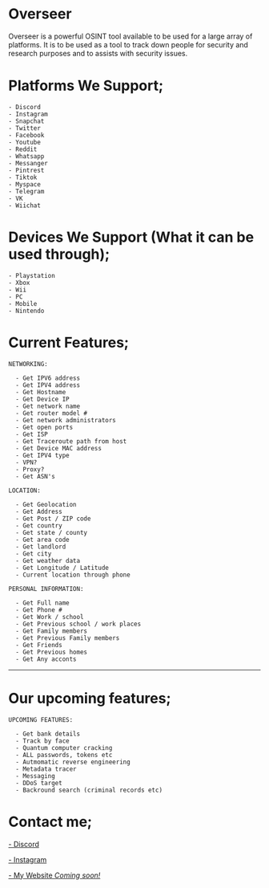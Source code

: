 # Overseer

Overseer is a powerful OSINT tool available to be used for a large array of platforms. It is to be used as a tool to track down people for security and research purposes and to assists with security issues.

# Platforms We Support;

```
- Discord
- Instagram
- Snapchat
- Twitter
- Facebook
- Youtube
- Reddit
- Whatsapp
- Messanger
- Pintrest
- Tiktok
- Myspace
- Telegram
- VK
- Wiichat
```

# Devices We Support (What it can be used through);

```
- Playstation
- Xbox
- Wii
- PC
- Mobile
- Nintendo
```
# Current Features;

```
NETWORKING:

  - Get IPV6 address
  - Get IPV4 address
  - Get Hostname
  - Get Device IP
  - Get network name
  - Get router model #
  - Get network administrators
  - Get open ports
  - Get ISP
  - Get Traceroute path from host
  - Get Device MAC address
  - Get IPV4 type
  - VPN?
  - Proxy?
  - Get ASN's
  
LOCATION:

  - Get Geolocation
  - Get Address
  - Get Post / ZIP code
  - Get country
  - Get state / county
  - Get area code
  - Get landlord
  - Get city
  - Get weather data
  - Get Longitude / Latitude
  - Current location through phone
  
PERSONAL INFORMATION:

  - Get Full name
  - Get Phone #
  - Get Work / school
  - Get Previous school / work places
  - Get Family members
  - Get Previous Family members
  - Get Friends
  - Get Previous homes
  - Get Any acconts
```
  
-----------------------------------------------------------------------------------------------------------------------------------------------------------------------

# Our upcoming features;

```
UPCOMING FEATURES:

  - Get bank details
  - Track by face
  - Quantum computer cracking
  - ALL passwords, tokens etc
  - Autmomatic reverse engineering
  - Metadata tracer
  - Messaging
  - DDoS target
  - Backround search (criminal records etc)
```

# Contact me;

[- Discord](https://dsc.gg/ariesbycoded)

[- Instagram](https://www.instagram.com/i_live_ina_box/)

[- My Website *Coming soon!*](https://#)
